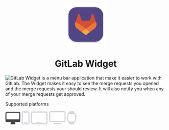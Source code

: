 <p align="center">
  <img src="GitLab/Assets.xcassets/AppIcon.appiconset/mac1024.png" height="128">
  <h1 align="center">GitLab Widget</h1>
</p>

![GitLab Widget](https://gitlab.com/beamgroup/gitlab-widget) is a menu bar application that make it easier to work with GitLab. The Widget makes it easy to see the merge requests you opened and the merge requests your should review. It will also notify you when any of your merge requests get approved.

<p align="center">
<p>Supported platforms</p>
  <img src="Images/macos-active.svg" height="42">
  <img src="Images/ios.svg" height="42">
  <img src="Images/ipados.svg" height="42">
  <img src="Images/tvos.svg" height="42">
  <img src="Images/watchos.svg" height="42">
</p>

